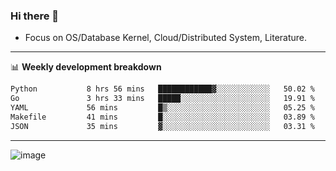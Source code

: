 ### Hi there 👋
<!-- * Daily Meditation via Leetcode/Competitive-Programming. -->
* Focus on OS/Database Kernel, Cloud/Distributed System, Literature.

-------

📊 **Weekly development breakdown**
<!--START_SECTION:waka-->

```txt
Python           8 hrs 56 mins   ████████████▓░░░░░░░░░░░░   50.02 %
Go               3 hrs 33 mins   █████░░░░░░░░░░░░░░░░░░░░   19.91 %
YAML             56 mins         █▒░░░░░░░░░░░░░░░░░░░░░░░   05.25 %
Makefile         41 mins         █░░░░░░░░░░░░░░░░░░░░░░░░   03.89 %
JSON             35 mins         ▓░░░░░░░░░░░░░░░░░░░░░░░░   03.31 %
```

<!--END_SECTION:waka-->

-------

<!-- [![Leetcode Stats](https://leetcard.jacoblin.cool/hzhang413?font=Fira+Mono)](https://leetcode.com/fxrc) -->
![image](./cyberpunk-ghost-in-the-shell.gif)
<!--![image](./gis-archive.png)-->
